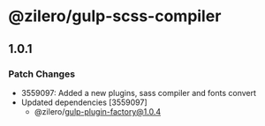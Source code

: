 # @zilero/gulp-scss-compiler

## 1.0.1

### Patch Changes

- 3559097: Added a new plugins, sass compiler and fonts convert
- Updated dependencies [3559097]
  - @zilero/gulp-plugin-factory@1.0.4
